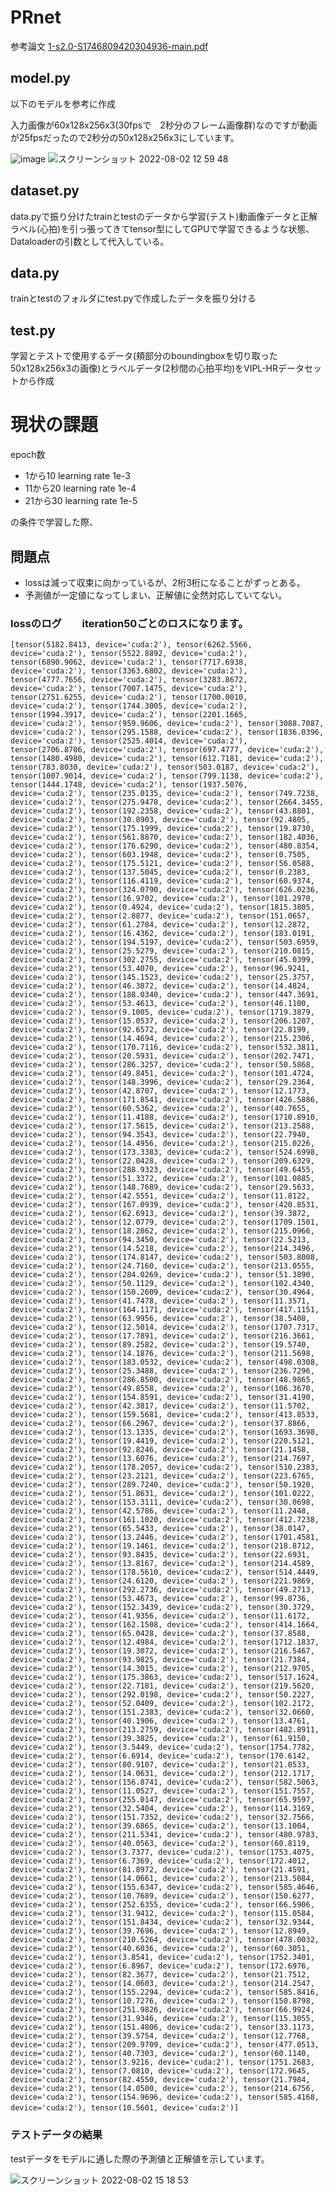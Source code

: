 # PRnet

参考論文
[1-s2.0-S1746809420304936-main.pdf](https://github.com/kaishu16/PRnet/files/9241286/1-s2.0-S1746809420304936-main.pdf)


## model.py
以下のモデルを参考に作成

入力画像が60x128x256x3(30fpsで　2秒分のフレーム画像群)なのですが動画が25fpsだったので2秒分の50x128x256x3にしています。

![image](https://user-images.githubusercontent.com/43696731/182303896-ec3b10b1-ccda-45c4-aabb-1f00ada5b777.png)
![スクリーンショット 2022-08-02 12 59 48](https://user-images.githubusercontent.com/43696731/182303792-550c965f-dd13-4d82-bd42-7423778b156c.png)


## dataset.py
data.pyで振り分けたtrainとtestのデータから学習(テスト)動画像データと正解ラベル(心拍)を引っ張ってきてtensor型にしてGPUで学習できるような状態、Dataloaderの引数として代入している。

## data.py
trainとtestのフォルダにtest.pyで作成したデータを振り分ける

## test.py
学習とテストで使用するデータ(頬部分のboundingboxを切り取った50x128x256x3の画像)とラベルデータ(2秒間の心拍平均)をVIPL-HRデータセットから作成


# 現状の課題

epoch数

- 1から10 learning rate 1e-3
- 11から20 learning rate 1e-4
- 21から30 learning rate 1e-5

の条件で学習した際、

## 問題点
- lossは減って収束に向かっているが、2桁3桁になることがずっとある。
- 予測値が一定値になってしまい、正解値に全然対応していてない。


### lossのログ　　iteration50ごとのロスになります。

```[tensor(5182.8413, device='cuda:2'), tensor(6262.5566, device='cuda:2'), tensor(5522.8892, device='cuda:2'), tensor(6890.9062, device='cuda:2'), tensor(7717.6938, device='cuda:2'), tensor(3363.6802, device='cuda:2'), tensor(4777.7656, device='cuda:2'), tensor(3283.8672, device='cuda:2'), tensor(7007.1475, device='cuda:2'), tensor(2751.6255, device='cuda:2'), tensor(1700.0010, device='cuda:2'), tensor(1744.3005, device='cuda:2'), tensor(1994.3917, device='cuda:2'), tensor(2201.1665, device='cuda:2'), tensor(959.9606, device='cuda:2'), tensor(3088.7087, device='cuda:2'), tensor(295.1588, device='cuda:2'), tensor(1836.0396, device='cuda:2'), tensor(2525.4014, device='cuda:2'), tensor(2706.8706, device='cuda:2'), tensor(697.4777, device='cuda:2'), tensor(1480.4980, device='cuda:2'), tensor(612.7181, device='cuda:2'), tensor(783.8030, device='cuda:2'), tensor(503.0187, device='cuda:2'), tensor(1007.9014, device='cuda:2'), tensor(799.1138, device='cuda:2'), tensor(1444.1748, device='cuda:2'), tensor(1937.5076, device='cuda:2'), tensor(235.0135, device='cuda:2'), tensor(749.7238, device='cuda:2'), tensor(275.9478, device='cuda:2'), tensor(2664.3455, device='cuda:2'), tensor(192.2358, device='cuda:2'), tensor(43.8801, device='cuda:2'), tensor(30.8903, device='cuda:2'), tensor(92.4805, device='cuda:2'), tensor(175.1999, device='cuda:2'), tensor(19.8730, device='cuda:2'), tensor(561.8870, device='cuda:2'), tensor(182.4036, device='cuda:2'), tensor(176.6290, device='cuda:2'), tensor(480.8354, device='cuda:2'), tensor(603.1948, device='cuda:2'), tensor(0.7505, device='cuda:2'), tensor(175.5121, device='cuda:2'), tensor(56.0588, device='cuda:2'), tensor(137.5045, device='cuda:2'), tensor(0.2383, device='cuda:2'), tensor(116.4119, device='cuda:2'), tensor(60.9374, device='cuda:2'), tensor(324.0790, device='cuda:2'), tensor(626.0236, device='cuda:2'), tensor(16.9702, device='cuda:2'), tensor(101.2970, device='cuda:2'), tensor(0.4924, device='cuda:2'), tensor(1815.3805, device='cuda:2'), tensor(2.8877, device='cuda:2'), tensor(151.0657, device='cuda:2'), tensor(61.2784, device='cuda:2'), tensor(12.2872, device='cuda:2'), tensor(16.4362, device='cuda:2'), tensor(183.0191, device='cuda:2'), tensor(194.5197, device='cuda:2'), tensor(503.6959, device='cuda:2'), tensor(25.5279, device='cuda:2'), tensor(210.0815, device='cuda:2'), tensor(302.2755, device='cuda:2'), tensor(45.0399, device='cuda:2'), tensor(53.4070, device='cuda:2'), tensor(96.9241, device='cuda:2'), tensor(145.1523, device='cuda:2'), tensor(25.3757, device='cuda:2'), tensor(46.3872, device='cuda:2'), tensor(14.4824, device='cuda:2'), tensor(188.0340, device='cuda:2'), tensor(447.3691, device='cuda:2'), tensor(53.4613, device='cuda:2'), tensor(46.1100, device='cuda:2'), tensor(9.1005, device='cuda:2'), tensor(1719.3879, device='cuda:2'), tensor(15.0537, device='cuda:2'), tensor(206.1207, device='cuda:2'), tensor(92.6572, device='cuda:2'), tensor(22.8199, device='cuda:2'), tensor(14.4694, device='cuda:2'), tensor(215.2306, device='cuda:2'), tensor(170.7116, device='cuda:2'), tensor(532.3811, device='cuda:2'), tensor(20.5931, device='cuda:2'), tensor(202.7471, device='cuda:2'), tensor(286.3257, device='cuda:2'), tensor(50.5868, device='cuda:2'), tensor(49.8451, device='cuda:2'), tensor(101.4724, device='cuda:2'), tensor(148.3996, device='cuda:2'), tensor(29.2364, device='cuda:2'), tensor(42.8707, device='cuda:2'), tensor(12.1773, device='cuda:2'), tensor(171.8541, device='cuda:2'), tensor(426.5886, device='cuda:2'), tensor(60.5362, device='cuda:2'), tensor(40.7655, device='cuda:2'), tensor(11.4188, device='cuda:2'), tensor(1710.8910, device='cuda:2'), tensor(17.5615, device='cuda:2'), tensor(213.2588, device='cuda:2'), tensor(94.3543, device='cuda:2'), tensor(22.7940, device='cuda:2'), tensor(14.4956, device='cuda:2'), tensor(215.0226, device='cuda:2'), tensor(173.3383, device='cuda:2'), tensor(524.6998, device='cuda:2'), tensor(22.0428, device='cuda:2'), tensor(209.6329, device='cuda:2'), tensor(288.9323, device='cuda:2'), tensor(49.6455, device='cuda:2'), tensor(51.3372, device='cuda:2'), tensor(101.0885, device='cuda:2'), tensor(148.7689, device='cuda:2'), tensor(29.5633, device='cuda:2'), tensor(42.5551, device='cuda:2'), tensor(11.8122, device='cuda:2'), tensor(167.0939, device='cuda:2'), tensor(420.8531, device='cuda:2'), tensor(62.6913, device='cuda:2'), tensor(39.3872, device='cuda:2'), tensor(12.0779, device='cuda:2'), tensor(1709.1501, device='cuda:2'), tensor(18.2862, device='cuda:2'), tensor(215.0966, device='cuda:2'), tensor(94.3450, device='cuda:2'), tensor(22.5213, device='cuda:2'), tensor(14.5218, device='cuda:2'), tensor(214.3496, device='cuda:2'), tensor(174.8147, device='cuda:2'), tensor(503.8008, device='cuda:2'), tensor(24.7160, device='cuda:2'), tensor(213.0555, device='cuda:2'), tensor(284.0269, device='cuda:2'), tensor(51.3890, device='cuda:2'), tensor(50.1129, device='cuda:2'), tensor(102.4340, device='cuda:2'), tensor(150.2609, device='cuda:2'), tensor(30.4964, device='cuda:2'), tensor(41.7478, device='cuda:2'), tensor(11.3571, device='cuda:2'), tensor(164.1171, device='cuda:2'), tensor(417.1151, device='cuda:2'), tensor(63.9956, device='cuda:2'), tensor(38.5408, device='cuda:2'), tensor(12.5014, device='cuda:2'), tensor(1707.7317, device='cuda:2'), tensor(17.7891, device='cuda:2'), tensor(216.3661, device='cuda:2'), tensor(89.2582, device='cuda:2'), tensor(19.5740, device='cuda:2'), tensor(14.1876, device='cuda:2'), tensor(211.5698, device='cuda:2'), tensor(183.0532, device='cuda:2'), tensor(498.0308, device='cuda:2'), tensor(25.3488, device='cuda:2'), tensor(236.7296, device='cuda:2'), tensor(286.8500, device='cuda:2'), tensor(48.9865, device='cuda:2'), tensor(49.8558, device='cuda:2'), tensor(106.3670, device='cuda:2'), tensor(154.8591, device='cuda:2'), tensor(31.4190, device='cuda:2'), tensor(42.3817, device='cuda:2'), tensor(11.5702, device='cuda:2'), tensor(159.5681, device='cuda:2'), tensor(413.8533, device='cuda:2'), tensor(66.2967, device='cuda:2'), tensor(37.8866, device='cuda:2'), tensor(13.1335, device='cuda:2'), tensor(1693.3698, device='cuda:2'), tensor(19.4419, device='cuda:2'), tensor(220.5121, device='cuda:2'), tensor(92.8246, device='cuda:2'), tensor(21.1458, device='cuda:2'), tensor(13.6076, device='cuda:2'), tensor(214.7697, device='cuda:2'), tensor(178.2057, device='cuda:2'), tensor(510.2383, device='cuda:2'), tensor(23.2121, device='cuda:2'), tensor(223.6765, device='cuda:2'), tensor(289.7240, device='cuda:2'), tensor(50.1920, device='cuda:2'), tensor(51.8631, device='cuda:2'), tensor(101.0222, device='cuda:2'), tensor(153.3111, device='cuda:2'), tensor(30.0698, device='cuda:2'), tensor(42.5786, device='cuda:2'), tensor(11.2448, device='cuda:2'), tensor(161.1020, device='cuda:2'), tensor(412.7238, device='cuda:2'), tensor(65.5433, device='cuda:2'), tensor(38.0147, device='cuda:2'), tensor(13.2446, device='cuda:2'), tensor(1701.4581, device='cuda:2'), tensor(19.1461, device='cuda:2'), tensor(218.8712, device='cuda:2'), tensor(93.8435, device='cuda:2'), tensor(22.6931, device='cuda:2'), tensor(13.8167, device='cuda:2'), tensor(214.4589, device='cuda:2'), tensor(178.5610, device='cuda:2'), tensor(514.4449, device='cuda:2'), tensor(24.6120, device='cuda:2'), tensor(221.9869, device='cuda:2'), tensor(292.2736, device='cuda:2'), tensor(49.2713, device='cuda:2'), tensor(53.4673, device='cuda:2'), tensor(99.8736, device='cuda:2'), tensor(152.3439, device='cuda:2'), tensor(30.3729, device='cuda:2'), tensor(41.9356, device='cuda:2'), tensor(11.6172, device='cuda:2'), tensor(162.1508, device='cuda:2'), tensor(414.1664, device='cuda:2'), tensor(65.0428, device='cuda:2'), tensor(37.8588, device='cuda:2'), tensor(12.4984, device='cuda:2'), tensor(1712.1837, device='cuda:2'), tensor(19.3072, device='cuda:2'), tensor(216.5467, device='cuda:2'), tensor(93.9825, device='cuda:2'), tensor(21.7384, device='cuda:2'), tensor(14.3015, device='cuda:2'), tensor(212.9705, device='cuda:2'), tensor(175.3863, device='cuda:2'), tensor(517.1624, device='cuda:2'), tensor(22.7181, device='cuda:2'), tensor(219.5620, device='cuda:2'), tensor(292.0198, device='cuda:2'), tensor(50.2227, device='cuda:2'), tensor(52.0409, device='cuda:2'), tensor(102.2172, device='cuda:2'), tensor(151.2383, device='cuda:2'), tensor(32.0660, device='cuda:2'), tensor(40.1906, device='cuda:2'), tensor(13.4761, device='cuda:2'), tensor(213.2759, device='cuda:2'), tensor(482.8911, device='cuda:2'), tensor(39.3825, device='cuda:2'), tensor(61.9150, device='cuda:2'), tensor(3.5449, device='cuda:2'), tensor(1754.7782, device='cuda:2'), tensor(6.6914, device='cuda:2'), tensor(170.6142, device='cuda:2'), tensor(80.9107, device='cuda:2'), tensor(21.0533, device='cuda:2'), tensor(14.0631, device='cuda:2'), tensor(212.1717, device='cuda:2'), tensor(156.8741, device='cuda:2'), tensor(582.5063, device='cuda:2'), tensor(11.0527, device='cuda:2'), tensor(151.7557, device='cuda:2'), tensor(255.0147, device='cuda:2'), tensor(65.9597, device='cuda:2'), tensor(32.5404, device='cuda:2'), tensor(114.3169, device='cuda:2'), tensor(151.7352, device='cuda:2'), tensor(32.7566, device='cuda:2'), tensor(39.6865, device='cuda:2'), tensor(13.1004, device='cuda:2'), tensor(211.5341, device='cuda:2'), tensor(480.9783, device='cuda:2'), tensor(40.0563, device='cuda:2'), tensor(60.8119, device='cuda:2'), tensor(3.7377, device='cuda:2'), tensor(1753.4075, device='cuda:2'), tensor(6.7369, device='cuda:2'), tensor(172.4012, device='cuda:2'), tensor(81.8972, device='cuda:2'), tensor(21.4591, device='cuda:2'), tensor(14.0661, device='cuda:2'), tensor(213.5084, device='cuda:2'), tensor(155.6347, device='cuda:2'), tensor(585.4646, device='cuda:2'), tensor(10.7689, device='cuda:2'), tensor(150.6277, device='cuda:2'), tensor(252.6355, device='cuda:2'), tensor(66.5906, device='cuda:2'), tensor(31.9412, device='cuda:2'), tensor(115.0584, device='cuda:2'), tensor(151.8434, device='cuda:2'), tensor(32.9344, device='cuda:2'), tensor(39.7696, device='cuda:2'), tensor(12.8949, device='cuda:2'), tensor(210.5264, device='cuda:2'), tensor(478.0032, device='cuda:2'), tensor(40.6036, device='cuda:2'), tensor(60.3051, device='cuda:2'), tensor(3.8541, device='cuda:2'), tensor(1752.3401, device='cuda:2'), tensor(6.8967, device='cuda:2'), tensor(172.6976, device='cuda:2'), tensor(82.3677, device='cuda:2'), tensor(21.7512, device='cuda:2'), tensor(14.0603, device='cuda:2'), tensor(214.2547, device='cuda:2'), tensor(155.2294, device='cuda:2'), tensor(585.8416, device='cuda:2'), tensor(10.7276, device='cuda:2'), tensor(150.8798, device='cuda:2'), tensor(251.9826, device='cuda:2'), tensor(66.9924, device='cuda:2'), tensor(31.9346, device='cuda:2'), tensor(115.3055, device='cuda:2'), tensor(151.4806, device='cuda:2'), tensor(33.1173, device='cuda:2'), tensor(39.5754, device='cuda:2'), tensor(12.7768, device='cuda:2'), tensor(209.9709, device='cuda:2'), tensor(477.0513, device='cuda:2'), tensor(40.7303, device='cuda:2'), tensor(60.1140, device='cuda:2'), tensor(3.9216, device='cuda:2'), tensor(1751.2683, device='cuda:2'), tensor(7.0810, device='cuda:2'), tensor(172.9645, device='cuda:2'), tensor(82.4550, device='cuda:2'), tensor(21.7984, device='cuda:2'), tensor(14.0500, device='cuda:2'), tensor(214.6756, device='cuda:2'), tensor(154.9696, device='cuda:2'), tensor(585.4168, device='cuda:2'), tensor(10.5601, device='cuda:2')]　```


### テストデータの結果

testデータをモデルに通した際の予測値と正解値を示しています。

![スクリーンショット 2022-08-02 15 18 53](https://user-images.githubusercontent.com/43696731/182352956-0516c5c6-d6cf-4693-85c0-888b097cc86b.png)



